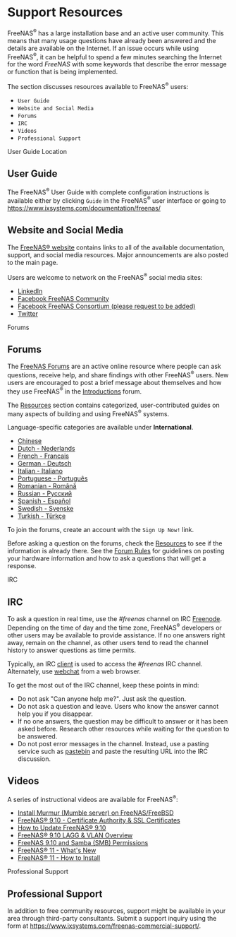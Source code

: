 Support Resources
=================

FreeNAS<sup>®</sup> has a large installation base and an active user
community. This means that many usage questions have already been
answered and the details are available on the Internet. If an issue
occurs while using FreeNAS<sup>®</sup>, it can be helpful to spend a few
minutes searching the Internet for the word *FreeNAS* with some keywords
that describe the error message or function that is being implemented.

The section discusses resources available to FreeNAS<sup>®</sup> users:

-   `User Guide`
-   `Website and Social Media`
-   `Forums`
-   `IRC`
-   `Videos`
-   `Professional Support`

<div class="index">

User Guide Location

</div>

User Guide
----------

The FreeNAS<sup>®</sup> User Guide with complete configuration
instructions is available either by clicking `Guide` in the
FreeNAS<sup>®</sup> user interface or going to
<https://www.ixsystems.com/documentation/freenas/>

Website and Social Media
------------------------

The [FreeNAS® website][] contains links to all of the available
documentation, support, and social media resources. Major announcements
are also posted to the main page.

  [FreeNAS® website]: http://www.freenas.org/

Users are welcome to network on the FreeNAS<sup>®</sup> social media
sites:

-   [LinkedIn][]
-   [Facebook FreeNAS Community][]
-   [Facebook FreeNAS Consortium (please request to be added)][]
-   [Twitter][]

  [LinkedIn]: https://www.linkedin.com/groups/3903140/profile
  [Facebook FreeNAS Community]: https://www.facebook.com/freenascommunity
  [Facebook FreeNAS Consortium (please request to be added)]: https://www.facebook.com/groups/1707686686200221
  [Twitter]: https://mobile.twitter.com/freenas

<div class="index">

Forums

</div>

Forums
------

The [FreeNAS Forums][] are an active online resource where people can
ask questions, receive help, and share findings with other
FreeNAS<sup>®</sup> users. New users are encouraged to post a brief
message about themselves and how they use FreeNAS<sup>®</sup> in the
[Introductions][] forum.

  [FreeNAS Forums]: https://forums.freenas.org/index.php
  [Introductions]: https://forums.freenas.org/index.php?forums/introductions.25/

The [Resources][] section contains categorized, user-contributed guides
on many aspects of building and using FreeNAS<sup>®</sup> systems.

  [Resources]: https://forums.freenas.org/index.php?resources/

Language-specific categories are available under **International**.

-   [Chinese][]
-   [Dutch - Nederlands][]
-   [French - Francais][]
-   [German - Deutsch][]
-   [Italian - Italiano][]
-   [Portuguese - Português][]
-   [Romanian - Română][]
-   [Russian - Русский][]
-   [Spanish - Español][]
-   [Swedish - Svenske][]
-   [Turkish - Türkçe][]

  [Chinese]: https://forums.freenas.org/index.php?forums/chinese-%E4%B8%AD%E6%96%87.60/
  [Dutch - Nederlands]: https://forums.freenas.org/index.php?forums/dutch-nederlands.35/
  [French - Francais]: https://forums.freenas.org/index.php?forums/french-francais.29/
  [German - Deutsch]: https://forums.freenas.org/index.php?forums/german-deutsch.31/
  [Italian - Italiano]: https://forums.freenas.org/index.php?forums/italian-italiano.30/
  [Portuguese - Português]: https://forums.freenas.org/index.php?forums/portuguese-portugu%C3%AAs.44/
  [Romanian - Română]: https://forums.freenas.org/index.php?forums/romanian-rom%C3%A2n%C4%83.53/
  [Russian - Русский]: https://forums.freenas.org/index.php?forums/russian-%D0%A0%D1%83%D1%81%D1%81%D0%BA%D0%B8%D0%B9.38/
  [Spanish - Español]: https://forums.freenas.org/index.php?forums/spanish-espa%C3%B1ol.33/
  [Swedish - Svenske]: https://forums.freenas.org/index.php?forums/swedish-svenske.51/
  [Turkish - Türkçe]: https://forums.freenas.org/index.php?forums/turkish-t%C3%BCrk%C3%A7e.36/

To join the forums, create an account with the `Sign Up Now!` link.

Before asking a question on the forums, check the [Resources][] to see
if the information is already there. See the [Forum Rules][] for
guidelines on posting your hardware information and how to ask a
questions that will get a response.

  [Resources]: https://forums.freenas.org/index.php?resources/
  [Forum Rules]: https://forums.freenas.org/index.php?threads/updated-forum-rules-4-11-17.45124/

<div class="index">

IRC

</div>

IRC
---

To ask a question in real time, use the *\#freenas* channel on IRC
[Freenode][]. Depending on the time of day and the time zone,
FreeNAS<sup>®</sup> developers or other users may be available to
provide assistance. If no one answers right away, remain on the channel,
as other users tend to read the channel history to answer questions as
time permits.

  [Freenode]: http://freenode.net/

Typically, an IRC [client][] is used to access the *\#freenas* IRC
channel. Alternately, use [webchat][] from a web browser.

  [client]: https://en.wikipedia.org/wiki/Comparison_of_Internet_Relay_Chat_clients
  [webchat]: http://webchat.freenode.net/?channels=freenas

To get the most out of the IRC channel, keep these points in mind:

-   Do not ask "Can anyone help me?". Just ask the question.
-   Do not ask a question and leave. Users who know the answer cannot
    help you if you disappear.
-   If no one answers, the question may be difficult to answer or it has
    been asked before. Research other resources while waiting for the
    question to be answered.
-   Do not post error messages in the channel. Instead, use a pasting
    service such as [pastebin][] and paste the resulting URL into the
    IRC discussion.

  [pastebin]: https://pastebin.com/

Videos
------

A series of instructional videos are available for FreeNAS<sup>®</sup>:

-   [Install Murmur (Mumble server) on FreeNAS/FreeBSD][]
-   [FreeNAS® 9.10 - Certificate Authority & SSL Certificates][]
-   [How to Update FreeNAS® 9.10][]
-   [FreeNAS® 9.10 LAGG & VLAN Overview][]
-   [FreeNAS 9.10 and Samba (SMB) Permissions][]
-   [FreeNAS® 11 - What's New][]
-   [FreeNAS® 11 - How to Install][]

  [Install Murmur (Mumble server) on FreeNAS/FreeBSD]: https://www.youtube.com/watch?v=aAeZRNfarJc
  [FreeNAS® 9.10 - Certificate Authority & SSL Certificates]: https://www.youtube.com/watch?v=OT1Le5VQIc0
  [How to Update FreeNAS® 9.10]: https://www.youtube.com/watch?v=2nvb90AhgL8
  [FreeNAS® 9.10 LAGG & VLAN Overview]: https://www.youtube.com/watch?v=wqSH_uQSArQ
  [FreeNAS 9.10 and Samba (SMB) Permissions]: https://www.youtube.com/watch?v=RxggaE935PM
  [FreeNAS® 11 - What's New]: https://www.youtube.com/watch?v=-uJ_7eG88zk
  [FreeNAS® 11 - How to Install]: https://www.youtube.com/watch?v=R3f-Sr6y-c4

<div class="index">

Professional Support

</div>

Professional Support
--------------------

In addition to free community resources, support might be available in
your area through third-party consultants. Submit a support inquiry
using the form at
<https://www.ixsystems.com/freenas-commercial-support/>.
